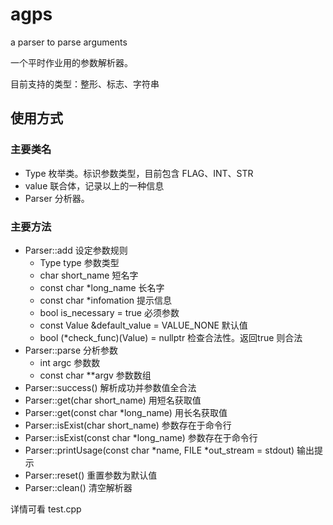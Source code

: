# agps

a parser to parse arguments

一个平时作业用的参数解析器。

目前支持的类型：整形、标志、字符串

## 使用方式

### 主要类名

- Type 枚举类。标识参数类型，目前包含 FLAG、INT、STR
- value 联合体，记录以上的一种信息
- Parser 分析器。

### 主要方法

- Parser::add 设定参数规则
	- Type type 参数类型
	- char short_name 短名字
	- const char *long_name 长名字
	- const char *infomation 提示信息
	- bool is_necessary = true 必须参数
	- const Value &default_value = VALUE_NONE 默认值
	- bool (*check_func)(Value) = nullptr 检查合法性。返回true 则合法
- Parser::parse 分析参数
	- int argc 参数数
	- const char **argv 参数数组
- Parser::success() 解析成功并参数值全合法
- Parser::get(char short_name) 用短名获取值
- Parser::get(const char *long_name) 用长名获取值
- Parser::isExist(char short_name) 参数存在于命令行
- Parser::isExist(const char *long_name) 参数存在于命令行
- Parser::printUsage(const char *name, FILE *out_stream = stdout) 输出提示
- Parser::reset() 重置参数为默认值
- Parser::clean() 清空解析器

详情可看 test.cpp
